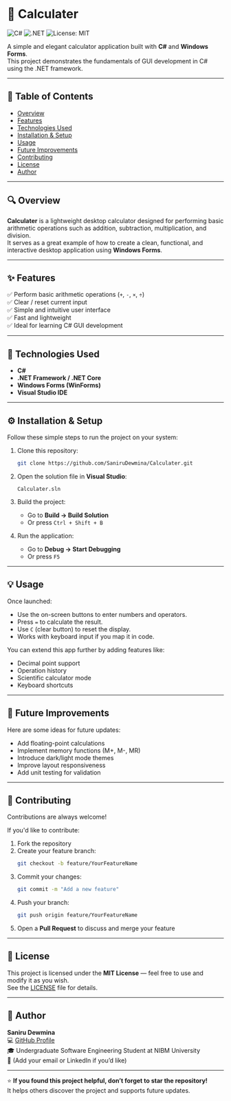 # 🧮 Calculater

![C#](https://img.shields.io/badge/Language-C%23-239120?style=for-the-badge&logo=c-sharp&logoColor=white)
![.NET](https://img.shields.io/badge/Framework-.NET-blue?style=for-the-badge&logo=dotnet)
![License: MIT](https://img.shields.io/badge/License-MIT-green.svg?style=for-the-badge)

A simple and elegant calculator application built with **C#** and **Windows Forms**.  
This project demonstrates the fundamentals of GUI development in C# using the .NET framework.

---

## 📖 Table of Contents

- [Overview](#overview)
- [Features](#features)
- [Technologies Used](#technologies-used)
- [Installation & Setup](#installation--setup)
- [Usage](#usage)
- [Future Improvements](#future-improvements)
- [Contributing](#contributing)
- [License](#license)
- [Author](#author)

---

## 🔍 Overview

**Calculater** is a lightweight desktop calculator designed for performing basic arithmetic operations such as addition, subtraction, multiplication, and division.  
It serves as a great example of how to create a clean, functional, and interactive desktop application using **Windows Forms**.

---

## ✨ Features

✅ Perform basic arithmetic operations (`+`, `-`, `×`, `÷`)  
✅ Clear / reset current input  
✅ Simple and intuitive user interface  
✅ Fast and lightweight  
✅ Ideal for learning C# GUI development  

---

## 🧠 Technologies Used

- **C#**  
- **.NET Framework / .NET Core**  
- **Windows Forms (WinForms)**  
- **Visual Studio IDE**

---

## ⚙️ Installation & Setup

Follow these simple steps to run the project on your system:

1. Clone this repository:
   ```bash
   git clone https://github.com/SaniruDewmina/Calculater.git
   ```

2. Open the solution file in **Visual Studio**:
   ```
   Calculater.sln
   ```

3. Build the project:
   - Go to **Build → Build Solution**  
   - Or press `Ctrl + Shift + B`

4. Run the application:
   - Go to **Debug → Start Debugging**  
   - Or press `F5`  

---

## 💡 Usage

Once launched:
- Use the on-screen buttons to enter numbers and operators.  
- Press `=` to calculate the result.  
- Use `C` (clear button) to reset the display.  
- Works with keyboard input if you map it in code.  

You can extend this app further by adding features like:
- Decimal point support  
- Operation history  
- Scientific calculator mode  
- Keyboard shortcuts  

---

## 🚀 Future Improvements

Here are some ideas for future updates:
- Add floating-point calculations  
- Implement memory functions (M+, M-, MR)  
- Introduce dark/light mode themes  
- Improve layout responsiveness  
- Add unit testing for validation  

---

## 🤝 Contributing

Contributions are always welcome!  

If you'd like to contribute:
1. Fork the repository  
2. Create your feature branch:
   ```bash
   git checkout -b feature/YourFeatureName
   ```
3. Commit your changes:
   ```bash
   git commit -m "Add a new feature"
   ```
4. Push your branch:
   ```bash
   git push origin feature/YourFeatureName
   ```
5. Open a **Pull Request** to discuss and merge your feature  

---

## 🪪 License

This project is licensed under the **MIT License** — feel free to use and modify it as you wish.  
See the [LICENSE](LICENSE) file for details.

---

## 👤 Author

**Saniru Dewmina**  
💻 [GitHub Profile](https://github.com/SaniruDewmina)  
🎓 Undergraduate Software Engineering Student at NIBM University  
📧 (Add your email or LinkedIn if you’d like)  

---

⭐ **If you found this project helpful, don’t forget to star the repository!**  
It helps others discover the project and supports future updates.
